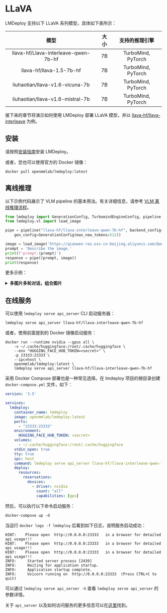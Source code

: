 # LLaVA

LMDeploy 支持以下 LLaVA 系列模型，具体如下表所示：

|                 模型                 | 大小 |   支持的推理引擎   |
| :----------------------------------: | :--: | :----------------: |
| llava-hf/Llava-interleave-qwen-7b-hf |  7B  | TurboMind, PyTorch |
|       llava-hf/llava-1.5-7b-hf       |  7B  | TurboMind, PyTorch |
|   liuhaotian/llava-v1.6-vicuna-7b    |  7B  | TurboMind, PyTorch |
|   liuhaotian/llava-v1.6-mistral-7b   |  7B  | TurboMind, PyTorch |

接下来的章节将演示如何使用 LMDeploy 部署 LLaVA 模型，并以 [llava-hf/llava-interleave](https://huggingface.co/llava-hf/llava-interleave-qwen-7b-hf) 为例。

## 安装

请按照[安装指南](../get_started/installation.md)安装 LMDeploy。

或者，您也可以使用官方的 Docker 镜像：

```shell
docker pull openmmlab/lmdeploy:latest
```

## 离线推理

以下示例代码展示了 VLM pipeline 的基本用法。有关详细信息，请参考 [VLM 离线推理流程](./vl_pipeline.md)。

```python
from lmdeploy import GenerationConfig, TurbomindEngineConfig, pipeline
from lmdeploy.vl import load_image

pipe = pipeline("llava-hf/llava-interleave-qwen-7b-hf", backend_config=TurbomindEngineConfig(cache_max_entry_count=0.5),
    gen_config=GenerationConfig(max_new_tokens=512))

image = load_image('https://qianwen-res.oss-cn-beijing.aliyuncs.com/Qwen-VL/assets/demo.jpeg')
prompt = 'Describe the image.'
print(f'prompt:{prompt}')
response = pipe((prompt, image))
print(response)
```

更多示例：

<details>
  <summary><b>多图片多轮对话，组合图片</b></summary>

```python
from lmdeploy import pipeline, GenerationConfig

pipe = pipeline('llava-hf/llava-interleave-qwen-7b-hf', log_level='INFO')
messages = [
    dict(role='user', content=[
        dict(type='text', text='Describe the two images in detail.'),
        dict(type='image_url', image_url=dict(url='https://raw.githubusercontent.com/QwenLM/Qwen-VL/master/assets/mm_tutorial/Beijing_Small.jpeg')),
        dict(type='image_url', image_url=dict(url='https://raw.githubusercontent.com/QwenLM/Qwen-VL/master/assets/mm_tutorial/Chongqing_Small.jpeg'))
    ])
]
out = pipe(messages, gen_config=GenerationConfig(top_k=1))

messages.append(dict(role='assistant', content=out.text))
messages.append(dict(role='user', content='What are the similarities and differences between these two images.'))
out = pipe(messages, gen_config=GenerationConfig(top_k=1))
```

</details>

## 在线服务

可以使用 `lmdeploy serve api_server` CLI 启动服务器：

```shell
lmdeploy serve api_server llava-hf/llava-interleave-qwen-7b-hf
```

或者，使用前面提到的 Docker 镜像启动服务：

```shell
docker run --runtime nvidia --gpus all \
    -v ~/.cache/huggingface:/root/.cache/huggingface \
    --env "HUGGING_FACE_HUB_TOKEN=<secret>" \
    -p 23333:23333 \
    --ipc=host \
    openmmlab/lmdeploy:latest \
    lmdeploy serve api_server llava-hf/llava-interleave-qwen-7b-hf
```

采用 Docker Compose 部署也是一种常见选择。在 lmdeploy 项目的根目录创建 `docker-compose.yml` 文件，如下：

```yaml
version: '3.5'

services:
  lmdeploy:
    container_name: lmdeploy
    image: openmmlab/lmdeploy:latest
    ports:
      - "23333:23333"
    environment:
      HUGGING_FACE_HUB_TOKEN: <secret>
    volumes:
      - ~/.cache/huggingface:/root/.cache/huggingface
    stdin_open: true
    tty: true
    ipc: host
    command: lmdeploy serve api_server llava-hf/llava-interleave-qwen-7b-hf
    deploy:
      resources:
        reservations:
          devices:
            - driver: nvidia
              count: "all"
              capabilities: [gpu]
```

然后，可以执行以下命令启动服务：

```shell
docker-compose up -d
```

当运行 `docker logs -f lmdeploy` 后看到如下日志，说明服务启动成功：

```text
HINT:    Please open  http://0.0.0.0:23333   in a browser for detailed api usage!!!
HINT:    Please open  http://0.0.0.0:23333   in a browser for detailed api usage!!!
HINT:    Please open  http://0.0.0.0:23333   in a browser for detailed api usage!!!
INFO:     Started server process [2439]
INFO:     Waiting for application startup.
INFO:     Application startup complete.
INFO:     Uvicorn running on  http://0.0.0.0:23333  (Press CTRL+C to quit)
```

可以通过 `lmdeploy serve api_server -h` 查看 `lmdeploy serve api_server` 的参数详情。

关于 `api_server` 以及如何访问服务的更多信息可以在[这里](api_server_vl.md)找到。
